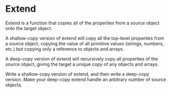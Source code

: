 # Extend

Extend is a function that copies all of the properties from a source object onto the target object.

A shallow-copy version of extend will copy all the top-level properties from a source object, copying the value of all primitive values (strings, numbers, etc.) but copying only a reference to objects and arrays.

A deep-copy version of extend will recursively copy all properties of the source object, giving the target a unique copy of any objects and arrays.

Write a shallow-copy version of extend, and then write a deep-copy version. Make your deep-copy extend handle an arbitrary number of source objects.

